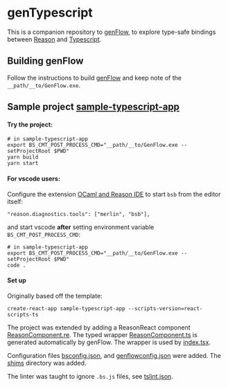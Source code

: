 # genTypescript

This is a companion repository to [genFlow](https://github.com/cristianoc/genFlow), to explore
type-safe bindings between [Reason](https://reasonml.github.io/) and [Typescript](https://www.typescriptlang.org/).




## Building genFlow

Follow the instructions to build [genFlow](https://github.com/cristianoc/genFlow) and keep note of the `__path/__to/GenFlow.exe`.


## Sample project [sample-typescript-app](sample-typescript-app)

#### Try the project:

```
# in sample-typescript-app
export BS_CMT_POST_PROCESS_CMD="__path/__to/GenFlow.exe --setProjectRoot $PWD"
yarn build
yarn start
```

#### For vscode users:
Configure the extension [OCaml and Reason IDE](https://marketplace.visualstudio.com/items?itemName=freebroccolo.reasonml) to start `bsb` from the editor itself:
```
"reason.diagnostics.tools": ["merlin", "bsb"],
```
and start vscode **after** setting environment variable `BS_CMT_POST_PROCESS_CMD`:

```
# in sample-typescript-app
export BS_CMT_POST_PROCESS_CMD="__path/__to/GenFlow.exe --setProjectRoot $PWD"
code .
```

#### Set up

Originally based off the template:
```
create-react-app sample-typescript-app --scripts-version=react-scripts-ts
```


The project was extended by adding a ReasonReact component [ReasonComponent.re](sample-typescript-app/src/ReasonComponent.re). The typed wrapper [ReasonComponent.ts](sample-typescript-app/src/ReasonComponent.ts) is generated automatically by genFlow. The wrapper is used by [index.tsx](sample-typescript-app/src/index.tsx).

Configuration files [bsconfig.json](sample-typescript-app/bsconfig.json), and [genflowconfig.json](sample-typescript-app/genflowconfig.json) were added.
The [shims](sample-typescript-app/src/shims) directory was added.

The linter was taught to ignore `.bs.js` files, see [tslint.json](sample-typescript-app/tslint.json).
